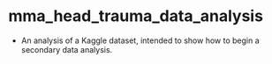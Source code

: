 # mma_head_trauma_data_analysis

* An analysis of a Kaggle dataset, intended to show how to begin a secondary data analysis. 
